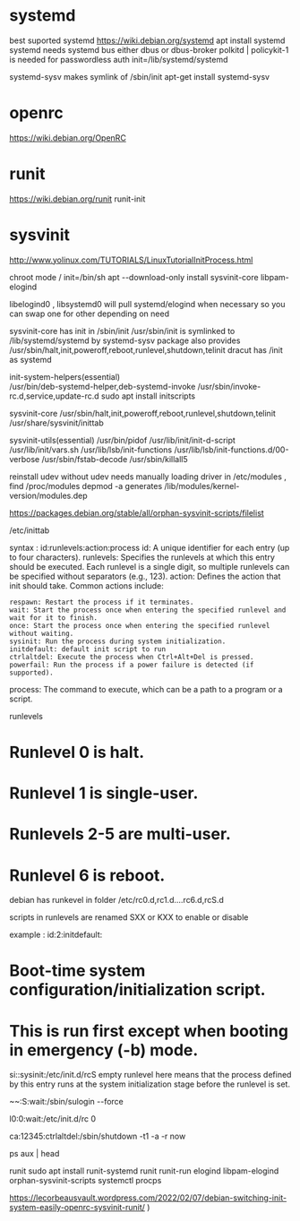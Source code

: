 # systemd
best suported systemd 
https://wiki.debian.org/systemd
apt install systemd
systemd needs systemd bus either dbus or dbus-broker
polkitd | policykit-1 is needed for passwordless auth 
init=/lib/systemd/systemd

systemd-sysv makes symlink of   /sbin/init 
 apt-get install systemd-sysv

# openrc
https://wiki.debian.org/OpenRC


# runit
https://wiki.debian.org/runit
 runit-init


# sysvinit
http://www.yolinux.com/TUTORIALS/LinuxTutorialInitProcess.html

chroot mode / init=/bin/sh 
apt --download-only install sysvinit-core libpam-elogind

libelogind0 , libsystemd0 will pull systemd/elogind when necessary so you can swap one for other depending on need

sysvinit-core has init in /sbin/init 
/usr/sbin/init is symlinked to /lib/systemd/systemd by systemd-sysv package
also provides /usr/sbin/halt,init,poweroff,reboot,runlevel,shutdown,telinit
dracut has /init as systemd


init-system-helpers(essential)  
/usr/bin/deb-systemd-helper,deb-systemd-invoke
/usr/sbin/invoke-rc.d,service,update-rc.d
sudo apt install initscripts


sysvinit-core
/usr/sbin/halt,init,poweroff,reboot,runlevel,shutdown,telinit
/usr/share/sysvinit/inittab
	
sysvinit-utils(essential) 
/usr/bin/pidof
/usr/lib/init/init-d-script
/usr/lib/init/vars.sh
/usr/lib/lsb/init-functions
/usr/lib/lsb/init-functions.d/00-verbose
/usr/sbin/fstab-decode
/usr/sbin/killall5

reinstall udev without udev needs manually loading driver in /etc/modules , find /proc/modules 
depmod -a 
generates /lib/modules/kernel-version/modules.dep



https://packages.debian.org/stable/all/orphan-sysvinit-scripts/filelist



/etc/inittab 

syntax : 
id:runlevels:action:process
id: A unique identifier for each entry (up to four characters).
runlevels: Specifies the runlevels at which this entry should be executed. Each runlevel is a single digit, so multiple runlevels can be specified without separators (e.g., 123).
action: Defines the action that init should take. Common actions include:
 
    respawn: Restart the process if it terminates.
    wait: Start the process once when entering the specified runlevel and wait for it to finish.
    once: Start the process once when entering the specified runlevel without waiting.
    sysinit: Run the process during system initialization.
    initdefault: default init script to run
    ctrlaltdel: Execute the process when Ctrl+Alt+Del is pressed.
    powerfail: Run the process if a power failure is detected (if supported).
    
process: The command to execute, which can be a path to a program or a script.

runlevels
# Runlevel 0 is halt.
# Runlevel 1 is single-user.
# Runlevels 2-5 are multi-user.
# Runlevel 6 is reboot.
debian has runkevel in folder /etc/rc0.d,rc1.d....rc6.d,rcS.d

scripts in runlevels are renamed SXX or KXX to enable or disable  

example :
id:2:initdefault:

# Boot-time system configuration/initialization script.
# This is run first except when booting in emergency (-b) mode.
si::sysinit:/etc/init.d/rcS
empty runlevel here means that the process defined by this entry runs at the system initialization stage before the runlevel is set. 

~~:S:wait:/sbin/sulogin --force


l0:0:wait:/etc/init.d/rc 0

ca:12345:ctrlaltdel:/sbin/shutdown -t1 -a -r now



ps aux | head




runit
sudo apt install runit-systemd  runit runit-run elogind libpam-elogind orphan-sysvinit-scripts systemctl procps


https://lecorbeausvault.wordpress.com/2022/02/07/debian-switching-init-system-easily-openrc-sysvinit-runit/
)
